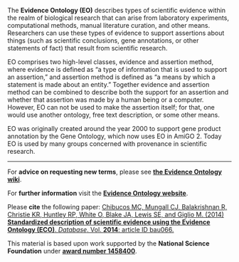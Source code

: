 The **Evidence Ontology (EO)** describes types of scientific evidence within the realm of biological research that can arise from laboratory experiments, computational methods, manual literature curation, and other means. Researchers can use these types of evidence to support assertions about things (such as scientific conclusions, gene annotations, or other statements of fact) that result from scientific research.

EO comprises two high-level classes, evidence and assertion method, where evidence is defined as “a type of information that is used to support an assertion,” and assertion method is defined as “a means by which a statement is made about an entity.” Together evidence and assertion method can be combined to describe both the support for an assertion and whether that assertion was made by a human being or a computer. However, EO can not be used to make the assertion itself; for that, one would use another ontology, free text description, or some other means.

EO was originally created around the year 2000 to support gene product annotation by the Gene Ontology, which now uses EO in AmiGO 2. Today EO is used by many groups concerned with provenance in scientific research.  

***
For **advice on requesting new terms**, please see **[the Evidence Ontology wiki](https://github.com/evidenceontology/evidenceontology/wiki/New-term-request-how-to)**.

For **further information** visit the **[Evidence Ontology website](http://www.evidenceontology.org/)**.

Please **cite** the following paper: [Chibucos MC, Mungall CJ, Balakrishnan R, Christie KR, Huntley RP, White O, Blake JA, Lewis SE, and Giglio M. (2014) **Standardized description of scientific evidence using the Evidence Ontology (ECO)**. _Database_. Vol. **2014**: article ID bau066.](http://database.oxfordjournals.org/content/2014/bau075.long)

This material is based upon work supported by the **National Science Foundation** under **[award number 1458400](http://www.nsf.gov/awardsearch/showAward?AWD_ID=1458400)**.

